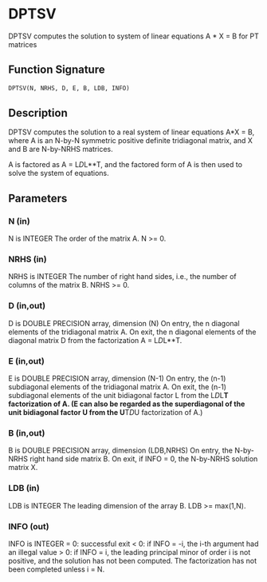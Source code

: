 # DPTSV

DPTSV computes the solution to system of linear equations A * X = B for PT matrices

## Function Signature

```fortran
DPTSV(N, NRHS, D, E, B, LDB, INFO)
```

## Description


 DPTSV computes the solution to a real system of linear equations
 A*X = B, where A is an N-by-N symmetric positive definite tridiagonal
 matrix, and X and B are N-by-NRHS matrices.

 A is factored as A = L*D*L**T, and the factored form of A is then
 used to solve the system of equations.

## Parameters

### N (in)

N is INTEGER The order of the matrix A. N >= 0.

### NRHS (in)

NRHS is INTEGER The number of right hand sides, i.e., the number of columns of the matrix B. NRHS >= 0.

### D (in,out)

D is DOUBLE PRECISION array, dimension (N) On entry, the n diagonal elements of the tridiagonal matrix A. On exit, the n diagonal elements of the diagonal matrix D from the factorization A = L*D*L**T.

### E (in,out)

E is DOUBLE PRECISION array, dimension (N-1) On entry, the (n-1) subdiagonal elements of the tridiagonal matrix A. On exit, the (n-1) subdiagonal elements of the unit bidiagonal factor L from the L*D*L**T factorization of A. (E can also be regarded as the superdiagonal of the unit bidiagonal factor U from the U**T*D*U factorization of A.)

### B (in,out)

B is DOUBLE PRECISION array, dimension (LDB,NRHS) On entry, the N-by-NRHS right hand side matrix B. On exit, if INFO = 0, the N-by-NRHS solution matrix X.

### LDB (in)

LDB is INTEGER The leading dimension of the array B. LDB >= max(1,N).

### INFO (out)

INFO is INTEGER = 0: successful exit < 0: if INFO = -i, the i-th argument had an illegal value > 0: if INFO = i, the leading principal minor of order i is not positive, and the solution has not been computed. The factorization has not been completed unless i = N.

